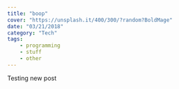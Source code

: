 ```yaml
---
title: "boop"
cover: "https://unsplash.it/400/300/?random?BoldMage"
date: "03/21/2018"
category: "Tech"
tags:
    - programming
    - stuff
    - other
---
```


Testing new post
